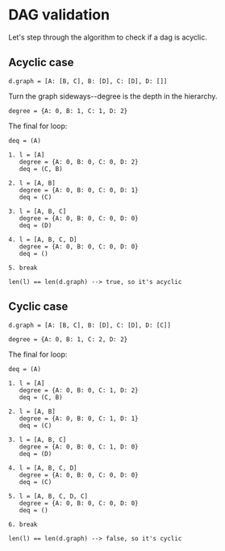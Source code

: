 # DAG validation

Let's step through the algorithm to check if a dag is acyclic.

## Acyclic case

```
d.graph = [A: [B, C], B: [D], C: [D], D: []]
```

Turn the graph sideways--degree is the depth in the hierarchy.

```
degree = {A: 0, B: 1, C: 1, D: 2}
```

The final for loop:

```
deq = (A)

1. l = [A]
   degree = {A: 0, B: 0, C: 0, D: 2}
   deq = (C, B)

2. l = [A, B]
   degree = {A: 0, B: 0, C: 0, D: 1}
   deq = (C)

3. l = [A, B, C]
   degree = {A: 0, B: 0, C: 0, D: 0}
   deq = (D)

4. l = [A, B, C, D]
   degree = {A: 0, B: 0, C: 0, D: 0}
   deq = ()

5. break

len(l) == len(d.graph) --> true, so it's acyclic
```

## Cyclic case

```
d.graph = [A: [B, C], B: [D], C: [D], D: [C]]

degree = {A: 0, B: 1, C: 2, D: 2}
```

The final for loop:

```
deq = (A)

1. l = [A]
   degree = {A: 0, B: 0, C: 1, D: 2}
   deq = (C, B)

2. l = [A, B]
   degree = {A: 0, B: 0, C: 1, D: 1}
   deq = (C)

3. l = [A, B, C]
   degree = {A: 0, B: 0, C: 1, D: 0}
   deq = (D)

4. l = [A, B, C, D]
   degree = {A: 0, B: 0, C: 0, D: 0}
   deq = (C)

5. l = [A, B, C, D, C]
   degree = {A: 0, B: 0, C: 0, D: 0}
   deq = ()

6. break

len(l) == len(d.graph) --> false, so it's cyclic
```
